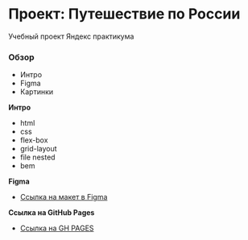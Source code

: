 # Проект: Путешествие по России

Учебный проект Яндекс практикума

### Обзор

- Интро
- Figma
- Картинки

**Интро**

- html
- css
- flex-box
- grid-layout
- file nested
- bem

**Figma**

- [Ссылка на макет в Figma](https://www.figma.com/file/5S2WSbEFL6awjVWJ0NWL8Q/Sprint-3_-Russia-_-desktop-mobile?node-id=28503%3A0)

**Ссылка на GitHub Pages**

- [Ссылка на GH PAGES](https://dnakn.github.io/russian-travel/)
